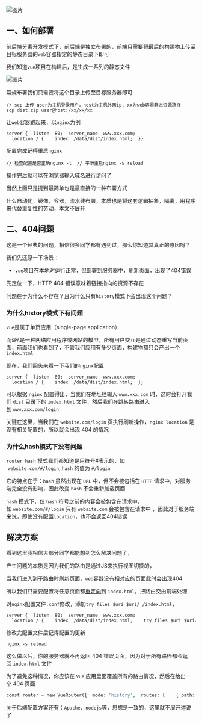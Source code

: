 ![图片](https://img-blog.csdnimg.cn/img_convert/57fd1077e397e4e58401dc93180bbce6.png)

## 一、如何部署

[前后端分离](https://so.csdn.net/so/search?q=%E5%89%8D%E5%90%8E%E7%AB%AF%E5%88%86%E7%A6%BB&spm=1001.2101.3001.7020)开发模式下，前后端是独立布署的，前端只需要将最后的构建物上传至目标服务器的`web`容器指定的静态目录下即可

我们知道`vue`项目在构建后，是生成一系列的静态文件

![图片](https://img-blog.csdnimg.cn/img_convert/8de9ee4994d5ae41894a6d717873c111.png)

常规布署我们只需要将这个目录上传至目标服务器即可

```cobol
// scp 上传 user为主机登录用户，host为主机外网ip, xx为web容器静态资源路径scp dist.zip user@host:/xx/xx/xx
```

让`web`容器跑起来，以`nginx`为例

```cobol
server {  listen  80;  server_name  www.xxx.com;   location / {    index  /data/dist/index.html;  }}
```

配置完成记得重启`nginx`

```cobol
// 检查配置是否正确nginx -t  // 平滑重启nginx -s reload
```

操作完后就可以在浏览器输入域名进行访问了

当然上面只是提到最简单也是最直接的一种布署方式

什么自动化，镜像，容器，流水线布署，本质也是将这套逻辑抽象，隔离，用程序来代替重复性的劳动，本文不展开

## 二、404问题

这是一个经典的问题，相信很多同学都有遇到过，那么你知道其真正的原因吗？

我们先还原一下场景：

-   `vue`项目在本地时运行正常，但部署到服务器中，刷新页面，出现了404错误
    

先定位一下，HTTP 404 错误意味着链接指向的资源不存在

问题在于为什么不存在？且为什么只有`history`模式下会出现这个问题？

### 为什么history模式下有问题

`Vue`是属于单页应用（single-page application）

而`SPA`是一种网络应用程序或网站的模型，所有用户交互是通过动态重写当前页面，前面我们也看到了，不管我们应用有多少页面，构建物都只会产出一个`index.html`

现在，我们回头来看一下我们的`nginx`配置

```cobol
server {  listen  80;  server_name  www.xxx.com;   location / {    index  /data/dist/index.html;  }}
```

可以根据 `nginx` 配置得出，当我们在地址栏输入 `www.xxx.com` 时，这时会打开我们 `dist` 目录下的 `index.html` 文件，然后我们在跳转路由进入到 `www.xxx.com/login`

关键在这里，当我们在 `website.com/login` 页执行刷新操作，`nginx location` 是没有相关配置的，所以就会出现 404 的情况

### 为什么hash模式下没有问题

`router hash` 模式我们都知道是用符号#表示的，如  `website.com/#/login`, `hash` 的值为 `#/login`

它的特点在于：`hash` 虽然出现在 `URL` 中，但不会被包括在 `HTTP` 请求中，对服务端完全没有影响，因此改变 `hash` 不会重新加载页面

`hash` 模式下，仅 `hash` 符号之前的内容会被包含在请求中，如 `website.com/#/login` 只有 `website.com` 会被包含在请求中 ，因此对于服务端来说，即使没有配置`location`，也不会返回404错误

## 解决方案

看到这里我相信大部分同学都能想到怎么解决问题了，

产生问题的本质是因为我们的路由是通过JS来执行视图切换的，

当我们进入到子路由时刷新页面，`web`容器没有相对应的页面此时会出现404

所以我们只需要配置将任意页面都[重定向](https://so.csdn.net/so/search?q=%E9%87%8D%E5%AE%9A%E5%90%91&spm=1001.2101.3001.7020)到 `index.html`，把路由交由前端处理

对`nginx`配置文件`.conf`修改，添加`try_files $uri $uri/ /index.html;`

```cobol
server {  listen  80;  server_name  www.xxx.com;   location / {    index  /data/dist/index.html;    try_files $uri $uri/ /index.html;  }}
```

修改完配置文件后记得配置的更新

```cobol
nginx -s reload
```

这么做以后，你的服务器就不再返回 404 错误页面，因为对于所有路径都会返回 `index.html` 文件

为了避免这种情况，你应该在 `Vue` 应用里面覆盖所有的路由情况，然后在给出一个 404 页面

```php
const router = new VueRouter({  mode: 'history',  routes: [    { path: '*', component: NotFoundComponent }  ]})
```

关于后端配置方案还有：`Apache`、`nodejs`等，思想是一致的，这里就不展开述说了